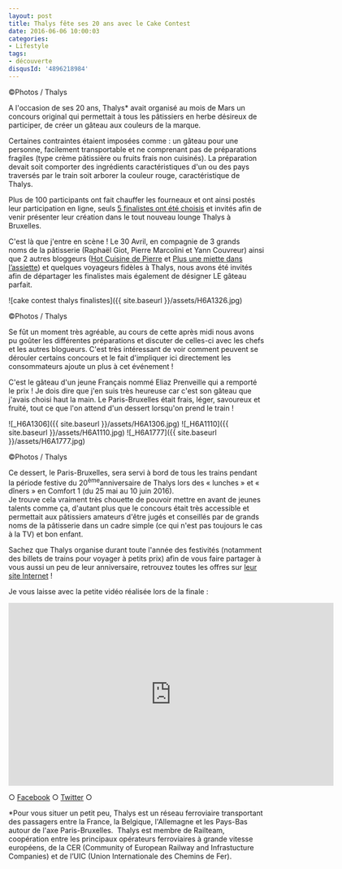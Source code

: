 ```yaml
---
layout: post
title: Thalys fête ses 20 ans avec le Cake Contest
date: 2016-06-06 10:00:03
categories: 
- Lifestyle
tags: 
- découverte
disqusId: '4896218984'
---
```


©Photos / Thalys

A l'occasion de ses 20 ans, Thalys* avait organisé au mois de Mars un concours original qui permettait à tous les pâtissiers en herbe désireux de participer, de créer un gâteau aux couleurs de la marque.

Certaines contraintes étaient imposées comme : un gâteau pour une personne, facilement transportable et ne comprenant pas de préparations fragiles (type crème pâtissière ou fruits frais non cuisinés). La préparation devait soit comporter des ingrédients caractéristiques d'un ou des pays traversés par le train soit arborer la couleur rouge, caractéristique de Thalys.

Plus de 100 participants ont fait chauffer les fourneaux et ont ainsi postés leur participation en ligne, seuls [5 finalistes ont été choisis](https://www.thalys.com/be/fr/concours-gateau) et invités afin de venir présenter leur création dans le tout nouveau lounge Thalys à Bruxelles.

C'est là que j'entre en scène ! Le 30 Avril, en compagnie de 3 grands noms de la pâtisserie (Raphaël Giot, Pierre Marcolini et Yann Couvreur) ainsi que 2 autres bloggeurs ([Hot Cuisine de Pierre](http://hcdpierre.com/) et [Plus une miette dans l’assiette](http://www.plusunemiettedanslassiette.fr/)) et quelques voyageurs fidèles à Thalys, nous avons été invités afin de départager les finalistes mais également de désigner LE gâteau parfait.

![cake contest thalys finalistes]({{ site.baseurl }}/assets/H6A1326.jpg)

©Photos / Thalys

Se fût un moment très agréable, au cours de cette après midi nous avons pu goûter les différentes préparations et discuter de celles-ci avec les chefs et les autres blogueurs. C'est très intéressant de voir comment peuvent se dérouler certains concours et le fait d'impliquer ici directement les consommateurs ajoute un plus à cet événement !

C'est le gâteau d'un jeune Français nommé Eliaz Prenveille qui a remporté le prix ! Je dois dire que j'en suis très heureuse car c'est son gâteau que j'avais choisi haut la main. Le Paris-Bruxelles était frais, léger, savoureux et fruité, tout ce que l'on attend d'un dessert lorsqu'on prend le train !

![_H6A1306]({{ site.baseurl }}/assets/H6A1306.jpg) ![_H6A1110]({{ site.baseurl }}/assets/H6A1110.jpg) ![_H6A1777]({{ site.baseurl }}/assets/H6A1777.jpg)

©Photos / Thalys

Ce dessert, le Paris-Bruxelles, sera servi à bord de tous les trains pendant la période festive du 20<sup>ème</sup>anniversaire de Thalys lors des « lunches » et « dîners » en Comfort 1 (du 25 mai au 10 juin 2016).  
Je trouve cela vraiment très chouette de pouvoir mettre en avant de jeunes talents comme ça, d'autant plus que le concours était très accessible et permettait aux pâtissiers amateurs d'être jugés et conseillés par de grands noms de la pâtisserie dans un cadre simple (ce qui n'est pas toujours le cas à la TV) et bon enfant.

Sachez que Thalys organise durant toute l'année des festivités (notamment des billets de trains pour voyager à petits prix) afin de vous faire partager à vous aussi un peu de leur anniversaire, retrouvez toutes les offres sur [leur site Internet](https://www.thalys.com) !

Je vous laisse avec la petite vidéo réalisée lors de la finale :

<iframe src="https://www.youtube.com/embed/LQFtdr0OEmo?rel=0&amp;controls=0" width="640" height="360" frameborder="0" allowfullscreen="allowfullscreen"></iframe>

○ [Facebook](https://www.facebook.com/crokmou.blog) ○ [Twitter](https://twitter.com/Crokmou) ○

*Pour vous situer un petit peu, Thalys est un réseau ferroviaire transportant des passagers entre la France, la Belgique, l'Allemagne et les Pays-Bas autour de l'axe Paris-Bruxelles.  Thalys est membre de Railteam, coopération entre les principaux opérateurs ferroviaires à grande vitesse européens, de la CER (Community of European Railway and Infrastucture Companies) et de l’UIC (Union Internationale des Chemins de Fer).